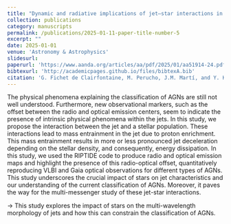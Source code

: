 ```yaml
---
title: "Dynamic and radiative implications of jet–star interactions in AGN jets"
collection: publications
category: manuscripts
permalink: /publications/2025-01-11-paper-title-number-5
excerpt: ""
date: 2025-01-01
venue: 'Astronomy & Astrophysics'
slidesurl: 
paperurl: 'https://www.aanda.org/articles/aa/pdf/2025/01/aa51914-24.pdf'
bibtexurl: 'http://academicpages.github.io/files/bibtexA.bib'
citation: 'G. Fichet de Clairfontaine, M. Perucho, J.M. Martí, and Y. Kovalev (2025). &quot;Dynamic and radiative implications of jet–star interactions in AGN jets.&quot; <i>Astronomy & Astrophysics</i>. Volume 693.'
---
```

The physical phenomena explaining the classification of AGNs are still not well understood. Furthermore, new observational markers, such as the offset between the radio and optical emission centers, seem to indicate the presence of intrinsic physical phenomena within the jets. In this study, we propose the interaction between the jet and a stellar population. These interactions lead to mass entrainment in the jet due to proton enrichment. This mass entrainment results in more or less pronounced jet deceleration depending on the stellar density, and consequently, energy dissipation. In this study, we used the RIPTIDE code to produce radio and optical emission maps and highlight the presence of this radio-optical offset, quantitatively reproducing VLBI and Gaia optical observations for different types of AGNs. This study underscores the crucial impact of stars on jet characteristics and our understanding of the current classification of AGNs. Moreover, it paves the way for the multi-messenger study of these jet-star interactions.

→ This study explores the impact of stars on the multi-wavelength morphology of jets and how this can constrain the classification of AGNs.
